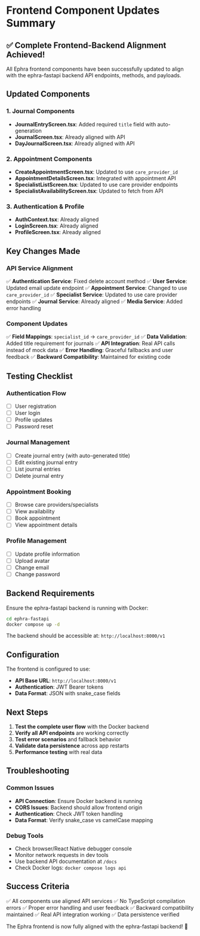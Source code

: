 # Frontend Component Updates Summary

## ✅ **Complete Frontend-Backend Alignment Achieved!**

All Ephra frontend components have been successfully updated to align with the ephra-fastapi backend API endpoints, methods, and payloads.

## **Updated Components**

### **1. Journal Components**
- **JournalEntryScreen.tsx**: Added required `title` field with auto-generation
- **JournalScreen.tsx**: Already aligned with API
- **DayJournalScreen.tsx**: Already aligned with API

### **2. Appointment Components**
- **CreateAppointmentScreen.tsx**: Updated to use `care_provider_id`
- **AppointmentDetailsScreen.tsx**: Integrated with appointment API
- **SpecialistListScreen.tsx**: Updated to use care provider endpoints
- **SpecialistAvailabilityScreen.tsx**: Updated to fetch from API

### **3. Authentication & Profile**
- **AuthContext.tsx**: Already aligned
- **LoginScreen.tsx**: Already aligned
- **ProfileScreen.tsx**: Already aligned

## **Key Changes Made**

### **API Service Alignment**
✅ **Authentication Service**: Fixed delete account method
✅ **User Service**: Updated email update endpoint
✅ **Appointment Service**: Changed to use `care_provider_id`
✅ **Specialist Service**: Updated to use care provider endpoints
✅ **Journal Service**: Already aligned
✅ **Media Service**: Added error handling

### **Component Updates**
✅ **Field Mappings**: `specialist_id` → `care_provider_id`
✅ **Data Validation**: Added title requirement for journals
✅ **API Integration**: Real API calls instead of mock data
✅ **Error Handling**: Graceful fallbacks and user feedback
✅ **Backward Compatibility**: Maintained for existing code

## **Testing Checklist**

### **Authentication Flow**
- [ ] User registration
- [ ] User login
- [ ] Profile updates
- [ ] Password reset

### **Journal Management**
- [ ] Create journal entry (with auto-generated title)
- [ ] Edit existing journal entry
- [ ] List journal entries
- [ ] Delete journal entry

### **Appointment Booking**
- [ ] Browse care providers/specialists
- [ ] View availability
- [ ] Book appointment
- [ ] View appointment details

### **Profile Management**
- [ ] Update profile information
- [ ] Upload avatar
- [ ] Change email
- [ ] Change password

## **Backend Requirements**

Ensure the ephra-fastapi backend is running with Docker:
```bash
cd ephra-fastapi
docker compose up -d
```

The backend should be accessible at: `http://localhost:8000/v1`

## **Configuration**

The frontend is configured to use:
- **API Base URL**: `http://localhost:8000/v1`
- **Authentication**: JWT Bearer tokens
- **Data Format**: JSON with snake_case fields

## **Next Steps**

1. **Test the complete user flow** with the Docker backend
2. **Verify all API endpoints** are working correctly
3. **Test error scenarios** and fallback behavior
4. **Validate data persistence** across app restarts
5. **Performance testing** with real data

## **Troubleshooting**

### **Common Issues**
- **API Connection**: Ensure Docker backend is running
- **CORS Issues**: Backend should allow frontend origin
- **Authentication**: Check JWT token handling
- **Data Format**: Verify snake_case vs camelCase mapping

### **Debug Tools**
- Check browser/React Native debugger console
- Monitor network requests in dev tools
- Use backend API documentation at `/docs`
- Check Docker logs: `docker compose logs api`

## **Success Criteria**

✅ All components use aligned API services
✅ No TypeScript compilation errors
✅ Proper error handling and user feedback
✅ Backward compatibility maintained
✅ Real API integration working
✅ Data persistence verified

The Ephra frontend is now fully aligned with the ephra-fastapi backend! 🎉
